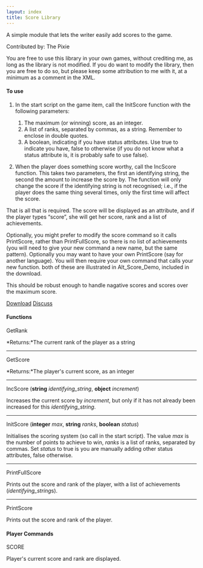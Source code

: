 ```yaml
---
layout: index
title: Score Library
---
```


A simple module that lets the writer easily add scores to the game.

Contributed by: <span class="author">The Pixie</span>

You are free to use this library in your own games, without crediting me, as long as the library is not modified. If you do want to modify the library, then you are free to do so, but please keep some attribution to me with it, at a minimum as a comment in the XML.

#### To use

1.  In the start script on the game item, call the InitScore function with the following parameters:
    1.  The maximum (or winning) score, as an integer.
    2.  A list of ranks, separated by commas, as a string. Remember to enclose in double quotes.
    3.  A boolean, indicating if you have status attributes. Use true to indicate you have, false to otherwise (if you do not know what a status attribute is, it is probably safe to use false).

2.  When the player does something score worthy, call the IncScore function. This takes two parameters, the first an identifying string, the second the amount to increase the score by. The function will only change the score if the identifying string is not recognised; i.e., if the player does the same thing several times, only the first time will affect the score.

That is all that is required. The score will be displayed as an attribute, and if the player types “score”, she will get her score, rank and a list of achievements.

Optionally, you might prefer to modify the score command so it calls PrintScore, rather than PrintFullScore, so there is no list of achievements (you will need to give your new command a new name, but the same pattern). Optionally you may want to have your own PrintScore (say for another language). You will then require your own command that calls your new function. both of these are illustrated in Alt\_Score\_Demo, included in the download.

This should be robust enough to handle nagative scores and scores over the maximum score.

[Download]({{site.baseurl}}/files/score_demo.zip)
[Discuss](http://www.axeuk.com/phpBB3/viewtopic.php?f=10&t=2627)

#### Functions

GetRank

*Returns:*The current rank of the player as a string

---

GetScore

*Returns:*The player's current score, as an integer

---

IncScore (**string** *identifying\_string*, **object** *increment*)

Increases the current score by *increment*, but only if it has not already been increased for this *identifying\_string*.

---

InitScore (**integer** *max*, **string** *ranks*, **boolean** *status*)

Initialises the scoring system (so call in the start script). The value *max* is the number of points to achieve to win, *ranks* is a list of ranks, separated by commas. Set *status* to true is you are manually adding other status attributes, false otherwise.

---

PrintFullScore

Prints out the score and rank of the player, with a list of achievements (*identifying\_string*s).

---

PrintScore

Prints out the score and rank of the player.

#### Player Commands

SCORE

Player's current score and rank are displayed.
